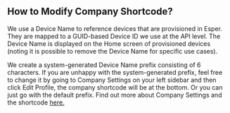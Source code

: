 
## How to Modify Company Shortcode?

We use a Device Name to reference devices that are provisioned in Esper. They are mapped to a GUID-based Device ID we use at the API level. The Device Name is displayed on the Home screen of provisioned devices (noting it is possible to remove the Device Name for specific use cases).

We create a system-generated Device Name prefix consisting of 6 characters. If you are unhappy with the system-generated prefix, feel free to change it by going to Company Settings on your left sidebar and then click Edit Profile, the company shortcode will be at the bottom. Or you can just go with the default prefix. Find out more about Company Settings and the shortcode [here.](https://docs.esper.io/home/console.html#company-short-code-for-device-id)